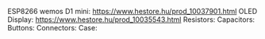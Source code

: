 ESP8266 wemos D1 mini:
  https://www.hestore.hu/prod_10037901.html
OLED Display:
  https://www.hestore.hu/prod_10035543.html
Resistors:
Capacitors:
Buttons:
Connectors:
Case:

